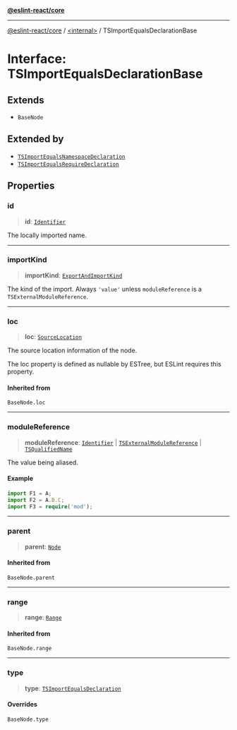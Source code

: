 [**@eslint-react/core**](../../README.md)

***

[@eslint-react/core](../../README.md) / [\<internal\>](../README.md) / TSImportEqualsDeclarationBase

# Interface: TSImportEqualsDeclarationBase

## Extends

- `BaseNode`

## Extended by

- [`TSImportEqualsNamespaceDeclaration`](TSImportEqualsNamespaceDeclaration.md)
- [`TSImportEqualsRequireDeclaration`](TSImportEqualsRequireDeclaration.md)

## Properties

### id

> **id**: [`Identifier`](Identifier.md)

The locally imported name.

***

### importKind

> **importKind**: [`ExportAndImportKind`](../type-aliases/ExportAndImportKind.md)

The kind of the import. Always `'value'` unless `moduleReference` is a
`TSExternalModuleReference`.

***

### loc

> **loc**: [`SourceLocation`](SourceLocation.md)

The source location information of the node.

The loc property is defined as nullable by ESTree, but ESLint requires this property.

#### Inherited from

`BaseNode.loc`

***

### moduleReference

> **moduleReference**: [`Identifier`](Identifier.md) \| [`TSExternalModuleReference`](TSExternalModuleReference.md) \| [`TSQualifiedName`](TSQualifiedName.md)

The value being aliased.

#### Example

```ts
import F1 = A;
import F2 = A.B.C;
import F3 = require('mod');
```

***

### parent

> **parent**: [`Node`](../type-aliases/Node.md)

#### Inherited from

`BaseNode.parent`

***

### range

> **range**: [`Range`](../type-aliases/Range.md)

#### Inherited from

`BaseNode.range`

***

### type

> **type**: [`TSImportEqualsDeclaration`](../enumerations/AST_NODE_TYPES.md#tsimportequalsdeclaration)

#### Overrides

`BaseNode.type`
